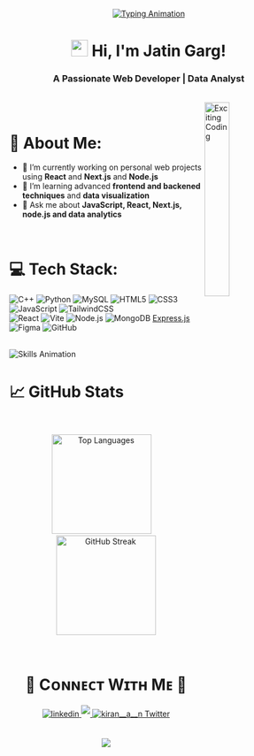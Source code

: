 <p align="center">
  <a href="https://github.com/DenverCoder1/readme-typing-svg">
    <img src="https://readme-typing-svg.herokuapp.com?font=Time+New+Roman&color=cyan&size=40&center=true&vCenter=true&width=1200&height=100&lines=Code+is+Life..&hearts;++;Web+Developer;Data+Analyst;Information+Technology+Student;Active+Learner/Researcher;Love+to+learn+new+stuffs..<3;" alt="Typing Animation">
  </a>
</p>

<div align="center">

<h1 align="center">
  <img src="https://raw.githubusercontent.com/TheDudeThatCode/TheDudeThatCode/master/Assets/Hi.gif" alt="wave" width="30"/> Hi, I'm Jatin Garg!
</h1>

### A Passionate Web Developer | Data Analyst

</div>

<br>

<!--Coder gif-->
<div>

<img align="right" width="30%" src="https://media.giphy.com/media/ZVik7pBtu9dNS/giphy.gif" alt="Exciting Coding" />
  
</div>
<br>


# 💫 About Me:

- 🔭 I’m currently working on personal web projects using **React** and **Next.js** and **Node.js**  
- 🌱 I’m learning advanced **frontend and backened techniques** and **data visualization**  
- 💬 Ask me about **JavaScript, React, Next.js, node.js and data analytics**  

<br>



# 💻 Tech Stack: 

![C++](https://img.shields.io/badge/C++-blue?style=for-the-badge&logo=c%2B%2B&logoColor=white) 
![Python](https://img.shields.io/badge/Python-3776AB?style=for-the-badge&logo=python&logoColor=white) 
![MySQL](https://img.shields.io/badge/MySQL-4479A1?style=for-the-badge&logo=mysql&logoColor=white) 
![HTML5](https://img.shields.io/badge/HTML5-E34F26?style=for-the-badge&logo=html5&logoColor=white) 
![CSS3](https://img.shields.io/badge/CSS3-1572B6?style=for-the-badge&logo=css3&logoColor=white) 
![JavaScript](https://img.shields.io/badge/JavaScript-F7DF1E?style=for-the-badge&logo=javascript&logoColor=black) 
![TailwindCSS](https://img.shields.io/badge/TailwindCSS-0F172A?style=for-the-badge&logo=tailwind-css&logoColor=38BDF8)  
![React](https://img.shields.io/badge/React-20232A?style=for-the-badge&logo=react&logoColor=61DAFB)
![Vite](https://img.shields.io/badge/Vite-18181B?style=for-the-badge&logo=vite&logoColor=FFD62E)
![Node.js](https://img.shields.io/badge/Node.js-339933?style=for-the-badge&logo=node.js&logoColor=white) 
![MongoDB](https://img.shields.io/badge/MongoDB-47A248?style=for-the-badge&logo=mongodb&logoColor=white)
[Express.js](https://img.shields.io/badge/express.js-%23404d59.svg?style=for-the-badge&logo=express&logoColor=%2361DAFB)
![Figma](https://img.shields.io/badge/figma-%23F24E1E.svg?style=for-the-badge&logo=figma&logoColor=white)
![GitHub](https://img.shields.io/badge/github-%23121011.svg?style=for-the-badge&logo=github&logoColor=white)


<br> 
<img align="left" alt="Skills Animation" src="/gargjatin03/gargjatin03/raw/main/Skills_Animation_White.gif" style="visibility: visible; max-width: 100%;">
<br>


<h1> 📈 GitHub Stats </h1>


<br>

<p align="center">
  <img src="https://github-readme-stats.vercel.app/api/top-langs/?username=gargjatin03&layout=compact&langs_count=10&exclude_repo=old-repo1,old-repo2&hide=HTML,Markdown&size_weight=0.5&count_weight=0.5&theme=radical&hide_border=true" alt="Top Languages" height="180px"/>
  &nbsp;&nbsp;&nbsp;
  <img src="https://nirzak-streak-stats.vercel.app/?user=gargjatin03&theme=blue_navy&hide_border=true" alt="GitHub Streak" height="180px"/>
</p>

<br/>


<!--Contact Section--> 

<h1 align="center"> 🤝 Cᴏɴɴᴇᴄᴛ Wɪᴛʜ Mᴇ 🤝 </h1>
<div align="center">
 <a href="https://www.linkedin.com/in/jatin-garg-165372179/" target="_blank">
  <img src=https://img.shields.io/badge/linkedin-%231E77B5.svg?&style=for-the-badge&logo=linkedin&logoColor=white alt=linkedin style="margin-bottom: 5px;" />
 </a>
  
 <a href="mailto:gargj968@gmail.com" target="_blank">
  <img src="https://img.shields.io/badge/Gmail-D14836?style=for-the-badge&logo=gmail&logoColor=white"  mail style="margin-bottom: 5px;" />
 </a>

 <a href="https://x.com/gargjatin03?t=kEmhMEBokp_hEsc3z0Aiow&s=09" target="_blank">
  <img src="https://img.shields.io/badge/Twitter-1DA1F2?style=for-the-badge&logo=twitter&logoColor=white" alt="kiran__a__n Twitter" style="margin-bottom: 5px;" />
 </a>
</div>
<br/>

<p align="center">
  <img src="https://capsule-render.vercel.app/api?type=waving&color=gradient&height=65&section=footer"/>
</p>

